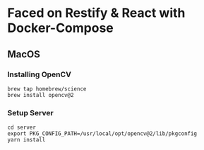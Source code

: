 # Faced on Restify & React with Docker-Compose #

## MacOS ##

### Installing OpenCV ###

```shell
brew tap homebrew/science
brew install opencv@2
```

### Setup Server ###

```shell
cd server
export PKG_CONFIG_PATH=/usr/local/opt/opencv@2/lib/pkgconfig
yarn install
```
